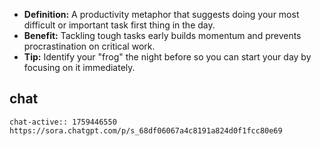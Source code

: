 - **Definition:** A productivity metaphor that suggests doing your most difficult or important task first thing in the day.
- **Benefit:** Tackling tough tasks early builds momentum and prevents procrastination on critical work.
- **Tip:** Identify your "frog" the night before so you can start your day by focusing on it immediately.


## chat
```smart-chatgpt
chat-active:: 1759446550 https://sora.chatgpt.com/p/s_68df06067a4c8191a824d0f1fcc80e69
```
